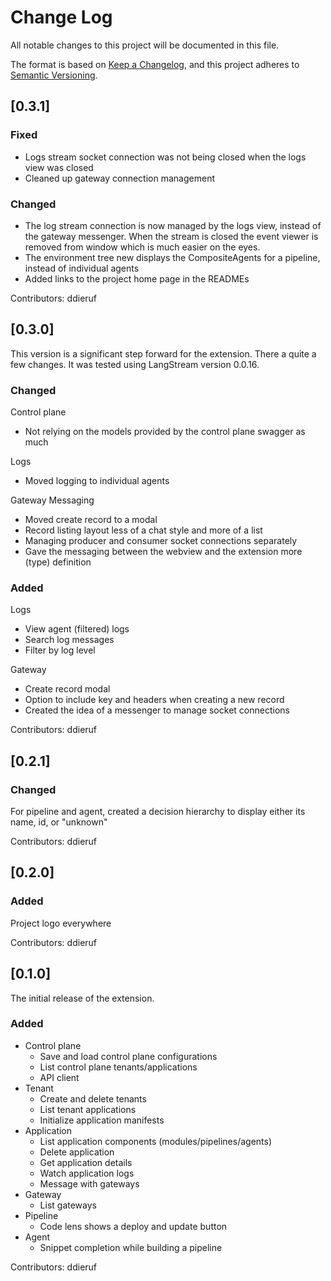 # Change Log

All notable changes to this project will be documented in this file.

The format is based on [Keep a Changelog](https://keepachangelog.com/en/1.1.0/),
and this project adheres to [Semantic Versioning](https://semver.org/spec/v2.0.0.html).

## [0.3.1]

### Fixed
- Logs stream socket connection was not being closed when the logs view was closed
- Cleaned up gateway connection management

### Changed
- The log stream connection is now managed by the logs view, instead of the gateway messenger. When the stream is closed the event viewer is removed from window which is much easier on the eyes.
- The environment tree new displays the CompositeAgents for a pipeline, instead of individual agents
- Added links to the project home page in the READMEs

Contributors: ddieruf

## [0.3.0]

This version is a significant step forward for the extension. There a quite a few changes. It was tested using LangStream version 0.0.16.

### Changed

Control plane
- Not relying on the models provided by the control plane swagger as much

Logs
- Moved logging to individual agents

Gateway Messaging
- Moved create record to a modal
- Record listing layout less of a chat style and more of a list
- Managing producer and consumer socket connections separately
- Gave the messaging between the webview and the extension more (type) definition

### Added

Logs
- View agent (filtered) logs
- Search log messages
- Filter by log level

Gateway
- Create record modal
- Option to include key and headers when creating a new record
- Created the idea of a messenger to manage socket connections

Contributors: ddieruf

## [0.2.1]

### Changed

For pipeline and agent, created a decision hierarchy to display either its name, id, or "unknown" 

Contributors: ddieruf

## [0.2.0]

### Added

Project logo everywhere

Contributors: ddieruf

## [0.1.0]

The initial release of the extension.

### Added

- Control plane
  - Save and load control plane configurations
  - List control plane tenants/applications
  - API client
- Tenant
  - Create and delete tenants
  - List tenant applications
  - Initialize application manifests
- Application
  - List application components (modules/pipelines/agents)
  - Delete application
  - Get application details
  - Watch application logs
  - Message with gateways
- Gateway
  - List gateways
- Pipeline
  - Code lens shows a deploy and update button
- Agent
  - Snippet completion while building a pipeline

Contributors: ddieruf
